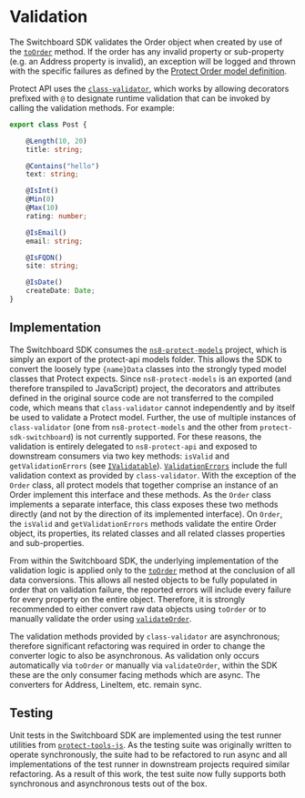 # Validation

The Switchboard SDK validates the Order object when created by use of the [`toOrder`](../src/order/toOrder.ts#L90) method. If the order has any invalid property or sub-property (e.g. an Address property is invalid), an exception will be logged and thrown with the specific failures as defined by the [Protect Order model definition](https://github.com/ns8inc/ns8-protect-api/blob/master/src/core/data/model/order/Order.ts#L206).

Protect API uses the [`class-validator`](https://github.com/typestack/class-validator#readme), which works by allowing decorators prefixed with `@` to designate runtime validation that can be invoked by calling the validation methods. For example:

```ts
export class Post {

    @Length(10, 20)
    title: string;

    @Contains("hello")
    text: string;

    @IsInt()
    @Min(0)
    @Max(10)
    rating: number;

    @IsEmail()
    email: string;

    @IsFQDN()
    site: string;

    @IsDate()
    createDate: Date;
}
```

## Implementation

The Switchboard SDK consumes the [`ns8-protect-models`](https://github.com/ns8inc/ns8-protect-models) project, which is simply an export of the protect-api models folder. This allows the SDK to convert the loosely type `{name}Data` classes into the strongly typed model classes that Protect expects. Since `ns8-protect-models` is an exported (and therefore transpiled to JavaScript) project, the decorators and attributes defined in the original source code are not transferred to the compiled code, which means that `class-validator` cannot independently and by itself be used to validate a Protect model. Further, the use of multiple instances of `class-validator` (one from `ns8-protect-models` and the other from `protect-sdk-switchboard`) is not currently supported. For these reasons, the validation is entirely delegated to `ns8-protect-api` and exposed to downstream consumers via two key methods: `isValid` and `getValidationErrors` (see [`IValidatable`](https://github.com/ns8inc/ns8-protect-api/blob/master/src/core/data/model/interface/IValidatable.ts)). [`ValidationErrors`](https://github.com/typestack/class-validator/blob/master/src/validation/ValidationError.ts) include the full validation context as provided by `class-validator`. With the exception of the `Order` class, all protect models that together comprise an instance of an Order implement this interface and these methods. As the `Order` class implements a separate interface, this class exposes these two methods directly (and not by the direction of its implemented interface). On `Order`, the `isValid` and `getValidationErrors` methods validate the entire Order object, its properties, its related classes and all related classes properties and sub-properties.

From within the Switchboard SDK, the underlying implementation of the validation logic is applied only to the [`toOrder`](../src/order/toOrder.ts#L158) method at the conclusion of all data conversions. This allows all nested objects to be fully populated in order that on validation failure, the reported errors will include every failure for every property on the entire object. Therefore, it is strongly recommended to either convert raw data objects using `toOrder` or to manually validate the order using [`validateOrder`](../src/order/toOrder.ts#L166).

The validation methods provided by `class-validator` are asynchronous; therefore significant refactoring was required in order to change the converter logic to also be asynchronous. As validation only occurs automatically via `toOrder` or manually via `validateOrder`, within the SDK these are the only consumer facing methods which are async. The converters for Address, LineItem, etc. remain sync.

## Testing

Unit tests in the Switchboard SDK are implemented using the test runner utilities from [`protect-tools-js`](https://github.com/ns8inc/protect-tools-js/blob/master/src/testRunner/testSdk.ts#L117). As the testing suite was originally written to operate synchronously, the suite had to be refactored to run async and all implementations of the test runner in downstream projects required similar refactoring. As a result of this work, the test suite now fully supports both synchronous and asynchronous tests out of the box.